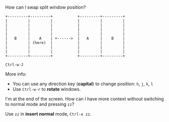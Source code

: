 How can I swap split window position?

```
+---------+---------+           +---------+---------+
|         |         |           |         |         |
|         |         |           |         |         |
|         |         |           |         |         |
|         |         |           |         |         |
|   B     |    A    | +------>  |   A     |    B    |
|         | (here)  |           |         |         |
|         |         |           |         |         |
|         |         |           |         |         |
+---------+---------+           +---------+---------+
```

```
Ctrl-w-J
```

More info:
- You can use any direction key (**capital**) to change position: `h`, `j`, `k`, `l`
- Use `Ctrl-w-r` to **rotate** windows.


I'm at the end of the screen. How can I have more context without switching to
normal mode and pressing `zz`?

Use `zz` in **insert normal** mode, `Ctrl-o zz`.

